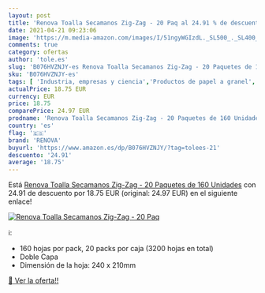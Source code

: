 ```yaml
---
layout: post
title: 'Renova Toalla Secamanos Zig-Zag - 20 Paq al 24.91 % de descuento'
date: 2021-04-21 09:23:06
image: 'https://m.media-amazon.com/images/I/51ngyWGIzdL._SL500_._SL400_.jpg'
comments: true
category: ofertas
author: 'tole.es'
slug: 'B076HVZNJY-es Renova Toalla Secamanos Zig-Zag - 20 Paquetes de 160 Unidades'
sku: 'B076HVZNJY-es'
tags: [ 'Industria, empresas y ciencia','Productos de papel a granel','Suministros de limpieza y saneamiento','Toallas de papel para manos comerciales','renova', ]
actualPrice: 18.75 EUR
currency: EUR
price: 18.75
comparePrice: 24.97 EUR
prodname: 'Renova Toalla Secamanos Zig-Zag - 20 Paquetes de 160 Unidades'
country: 'es'
flag: '🇪🇸'
brand: 'RENOVA'
buyurl: 'https://www.amazon.es/dp/B076HVZNJY/?tag=tolees-21'
descuento: '24.91'
average: '18.75'
---
```


Está [Renova Toalla Secamanos Zig-Zag - 20 Paquetes de 160 Unidades](https://www.amazon.es/dp/B076HVZNJY/?tag=tolees-21) con 24.91 de descuento por 18.75 EUR (original: 24.97 EUR) en el siguiente enlace!

[![Renova Toalla Secamanos Zig-Zag - 20 Paq](https://m.media-amazon.com/images/I/51ngyWGIzdL._SL500_._SL400_.jpg)](https://www.amazon.es/dp/B076HVZNJY/?tag=tolees-21)

ℹ️:

- 160 hojas por pack, 20 packs por caja (3200 hojas en total)
- Doble Capa
- Dimensión de la hoja: 240 x 210mm

[🛒 Ver la oferta!!](https://www.amazon.es/dp/B076HVZNJY/?tag=tolees-21)
